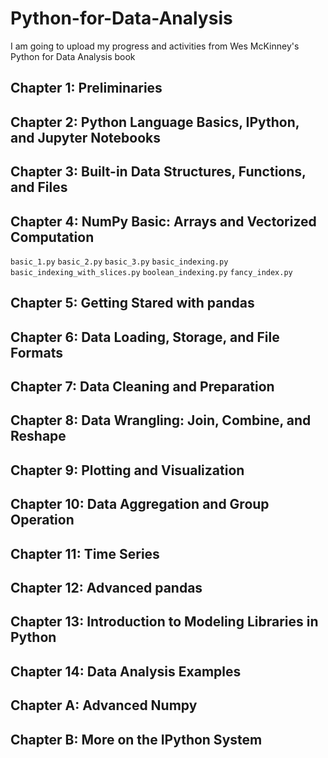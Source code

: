 # Python-for-Data-Analysis
I am going to upload my progress and activities from Wes McKinney's Python for Data Analysis book


## Chapter 1: Preliminaries

## Chapter 2: Python Language Basics, IPython, and Jupyter Notebooks

## Chapter 3: Built-in Data Structures, Functions, and Files

## Chapter 4: NumPy Basic: Arrays and Vectorized Computation
 ``basic_1.py``
 ``basic_2.py``
 ``basic_3.py``
 ``basic_indexing.py``
 ``basic_indexing_with_slices.py``
 ``boolean_indexing.py`` 
 ``fancy_index.py``
 
## Chapter 5: Getting Stared with pandas

## Chapter 6: Data Loading, Storage, and File Formats

## Chapter 7: Data Cleaning and Preparation

## Chapter 8: Data Wrangling: Join, Combine, and Reshape

## Chapter 9: Plotting and Visualization

## Chapter 10: Data Aggregation and Group Operation

## Chapter 11: Time Series

## Chapter 12: Advanced pandas

## Chapter 13: Introduction to Modeling Libraries in Python

## Chapter 14: Data Analysis Examples

## Chapter A: Advanced Numpy

## Chapter B: More on the IPython System
